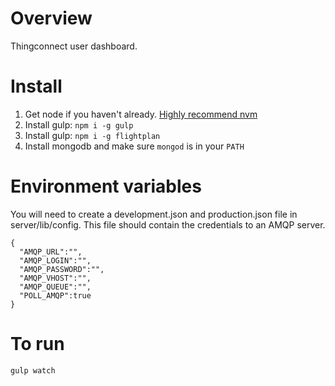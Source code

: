 
Overview
========
Thingconnect user dashboard.

Install
=======
1. Get node if you haven't already. [Highly recommend nvm](https://github.com/creationix/nvm)
1. Install gulp: `npm i -g gulp`
1. Install gulp: `npm i -g flightplan`
1. Install mongodb and make sure `mongod` is in your `PATH`

Environment variables
===========
You will need to create a development.json and production.json file in server/lib/config. This file should contain the credentials to an AMQP server.

```
{
  "AMQP_URL":"",
  "AMQP_LOGIN":"",
  "AMQP_PASSWORD":"",
  "AMQP_VHOST":"",
  "AMQP_QUEUE":"",
  "POLL_AMQP":true
}
```

To run
===========
`gulp watch`
